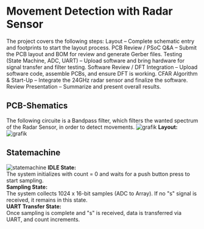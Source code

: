 # Movement Detection with Radar Sensor
The project covers the following steps:
Layout – Complete schematic entry and footprints to start the layout process.
PCB Review / PSoC Q&A – Submit the PCB layout and BOM for review and generate Gerber files.
Testing (State Machine, ADC, UART) – Upload software and bring hardware for signal transfer and filter testing.
Software Review / DFT Integration – Upload software code, assemble PCBs, and ensure DFT is working.
CFAR Algorithm & Start-Up – Integrate the 24GHz radar sensor and finalize the software.
Review Presentation – Summarize and present overall results.
## PCB-Shematics
The following circuite is a Bandpass filter, which filters the wanted spectrum of the Radar Sensor, in order to detect movements.
![grafik](https://github.com/user-attachments/assets/d544a0fe-73ed-41a5-81a3-57d22a4c1be4)
**Layout:**
![grafik](https://github.com/user-attachments/assets/7432feee-305d-4e23-b275-334c19a5c968)
## Statemachine
![statemachine](https://github.com/user-attachments/assets/9dd233ec-b977-4545-8b8f-a49faaf0384d)
**IDLE State:**  
The system initializes with count = 0 and waits for a push button press to start sampling.  
**Sampling State:**  
The system collects 1024 x 16-bit samples (ADC to Array). If no "s" signal is received, it remains in this state.  
**UART Transfer State:**  
Once sampling is complete and "s" is received, data is transferred via UART, and count increments.  

